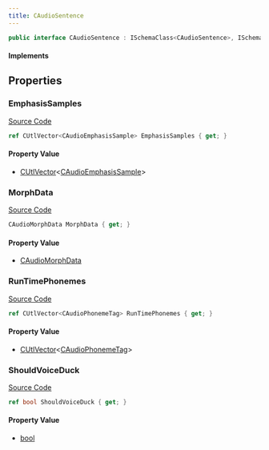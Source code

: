 ```yaml
---
title: CAudioSentence
---
```


```csharp
public interface CAudioSentence : ISchemaClass<CAudioSentence>, ISchemaField, ISchemaClass, INativeHandle
```

#### Implements

## Properties

### EmphasisSamples

[Source Code](https://github.com/swiftly-solution/swiftlys2/blob/main/managed/src/SwiftlyS2.Generated/Schemas/Interfaces/CAudioSentence.cs#L21)

```csharp
ref CUtlVector<CAudioEmphasisSample> EmphasisSamples { get; }
```

#### Property Value

- [CUtlVector](/docs/api/-1)<[CAudioEmphasisSample](/docs/api/shared/schemadefinitions/caudioemphasissample)>

### MorphData

[Source Code](https://github.com/swiftly-solution/swiftlys2/blob/main/managed/src/SwiftlyS2.Generated/Schemas/Interfaces/CAudioSentence.cs#L23)

```csharp
CAudioMorphData MorphData { get; }
```

#### Property Value

- [CAudioMorphData](/docs/api/shared/schemadefinitions/caudiomorphdata)

### RunTimePhonemes

[Source Code](https://github.com/swiftly-solution/swiftlys2/blob/main/managed/src/SwiftlyS2.Generated/Schemas/Interfaces/CAudioSentence.cs#L19)

```csharp
ref CUtlVector<CAudioPhonemeTag> RunTimePhonemes { get; }
```

#### Property Value

- [CUtlVector](/docs/api/-1)<[CAudioPhonemeTag](/docs/api/shared/schemadefinitions/caudiophonemetag)>

### ShouldVoiceDuck

[Source Code](https://github.com/swiftly-solution/swiftlys2/blob/main/managed/src/SwiftlyS2.Generated/Schemas/Interfaces/CAudioSentence.cs#L17)

```csharp
ref bool ShouldVoiceDuck { get; }
```

#### Property Value

- [bool](https://learn.microsoft.com/dotnet/api/system.boolean)

